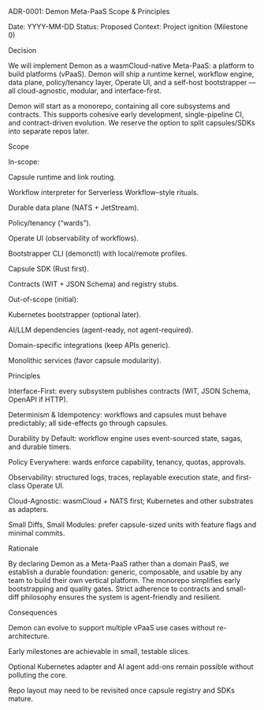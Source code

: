 ADR-0001: Demon Meta-PaaS Scope & Principles

Date: YYYY-MM-DD
Status: Proposed
Context: Project ignition (Milestone 0)

Decision

We will implement Demon as a wasmCloud-native Meta-PaaS: a platform to build platforms (vPaaS). Demon will ship a runtime kernel, workflow engine, data plane, policy/tenancy layer, Operate UI, and a self-host bootstrapper — all cloud-agnostic, modular, and interface-first.

Demon will start as a monorepo, containing all core subsystems and contracts. This supports cohesive early development, single-pipeline CI, and contract-driven evolution. We reserve the option to split capsules/SDKs into separate repos later.

Scope

In-scope:

Capsule runtime and link routing.

Workflow interpreter for Serverless Workflow–style rituals.

Durable data plane (NATS + JetStream).

Policy/tenancy (“wards”).

Operate UI (observability of workflows).

Bootstrapper CLI (demonctl) with local/remote profiles.

Capsule SDK (Rust first).

Contracts (WIT + JSON Schema) and registry stubs.

Out-of-scope (initial):

Kubernetes bootstrapper (optional later).

AI/LLM dependencies (agent-ready, not agent-required).

Domain-specific integrations (keep APIs generic).

Monolithic services (favor capsule modularity).

Principles

Interface-First: every subsystem publishes contracts (WIT, JSON Schema, OpenAPI if HTTP).

Determinism & Idempotency: workflows and capsules must behave predictably; all side-effects go through capsules.

Durability by Default: workflow engine uses event-sourced state, sagas, and durable timers.

Policy Everywhere: wards enforce capability, tenancy, quotas, approvals.

Observability: structured logs, traces, replayable execution state, and first-class Operate UI.

Cloud-Agnostic: wasmCloud + NATS first; Kubernetes and other substrates as adapters.

Small Diffs, Small Modules: prefer capsule-sized units with feature flags and minimal commits.

Rationale

By declaring Demon as a Meta-PaaS rather than a domain PaaS, we establish a durable foundation: generic, composable, and usable by any team to build their own vertical platform. The monorepo simplifies early bootstrapping and quality gates. Strict adherence to contracts and small-diff philosophy ensures the system is agent-friendly and resilient.

Consequences

Demon can evolve to support multiple vPaaS use cases without re-architecture.

Early milestones are achievable in small, testable slices.

Optional Kubernetes adapter and AI agent add-ons remain possible without polluting the core.

Repo layout may need to be revisited once capsule registry and SDKs mature.
